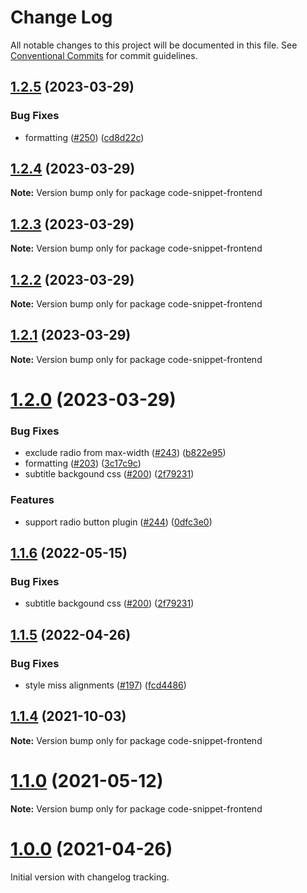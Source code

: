 # Change Log

All notable changes to this project will be documented in this file.
See [Conventional Commits](https://conventionalcommits.org) for commit guidelines.

## [1.2.5](https://github.com/SAP/code-snippet/compare/v1.2.4...v1.2.5) (2023-03-29)


### Bug Fixes

* formatting ([#250](https://github.com/SAP/code-snippet/issues/250)) ([cd8d22c](https://github.com/SAP/code-snippet/commit/cd8d22c21ec3b6611e0f56e0a41c3e5244956063))





## [1.2.4](https://github.com/SAP/code-snippet/compare/v1.2.3...v1.2.4) (2023-03-29)

**Note:** Version bump only for package code-snippet-frontend





## [1.2.3](https://github.com/SAP/code-snippet/compare/v1.2.2...v1.2.3) (2023-03-29)

**Note:** Version bump only for package code-snippet-frontend





## [1.2.2](https://github.com/SAP/code-snippet/compare/v1.2.1...v1.2.2) (2023-03-29)

**Note:** Version bump only for package code-snippet-frontend





## [1.2.1](https://github.com/SAP/code-snippet/compare/v1.2.0...v1.2.1) (2023-03-29)

**Note:** Version bump only for package code-snippet-frontend





# [1.2.0](https://github.com/SAP/code-snippet/compare/v1.1.5...v1.2.0) (2023-03-29)

### Bug Fixes

- exclude radio from max-width ([#243](https://github.com/SAP/code-snippet/issues/243)) ([b822e95](https://github.com/SAP/code-snippet/commit/b822e951d656a0b65948199cc10ff470d296ceb7))
- formatting ([#203](https://github.com/SAP/code-snippet/issues/203)) ([3c17c9c](https://github.com/SAP/code-snippet/commit/3c17c9c3b472edc2b2e3d14dbc847723786cd07c))
- subtitle backgound css ([#200](https://github.com/SAP/code-snippet/issues/200)) ([2f79231](https://github.com/SAP/code-snippet/commit/2f79231bdd7a66cc7e18cf77103fc37d22909b5a))

### Features

- support radio button plugin ([#244](https://github.com/SAP/code-snippet/issues/244)) ([0dfc3e0](https://github.com/SAP/code-snippet/commit/0dfc3e05af0f5d0b6c6ca157593a5976a3f257ad))

## [1.1.6](https://github.com/SAP/code-snippet/compare/v1.1.5...v1.1.6) (2022-05-15)

### Bug Fixes

- subtitle backgound css ([#200](https://github.com/SAP/code-snippet/issues/200)) ([2f79231](https://github.com/SAP/code-snippet/commit/2f79231bdd7a66cc7e18cf77103fc37d22909b5a))

## [1.1.5](https://github.com/SAP/code-snippet/compare/v1.1.4...v1.1.5) (2022-04-26)

### Bug Fixes

- style miss alignments ([#197](https://github.com/SAP/code-snippet/issues/197)) ([fcd4486](https://github.com/SAP/code-snippet/commit/fcd4486956f6d77a215ccaa322738edd0f0ae848))

## [1.1.4](https://github.com/SAP/code-snippet/compare/v1.1.3...v1.1.4) (2021-10-03)

**Note:** Version bump only for package code-snippet-frontend

# [1.1.0](https://github.com/SAP/code-snippet/compare/v1.0.0...v1.1.0) (2021-05-12)

**Note:** Version bump only for package code-snippet-frontend

# [1.0.0](https://github.com/SAP/code-snippet/compare/v0.0.29...v1.0.0) (2021-04-26)

Initial version with changelog tracking.
